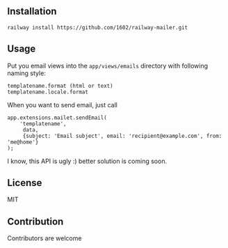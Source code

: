 Installation
------------

    railway install https://github.com/1602/railway-mailer.git

Usage
-----

Put you email views into the `app/views/emails` directory with following naming style:

    templatename.format (html or text)
    templatename.locale.format

When you want to send email, just call

    app.extensions.mailet.sendEmail(
        'templatename',
         data,
         {subject: 'Email subject', email: 'recipient@example.com', from: 'me@home'}
    );

I know, this API is ugly :) better solution is coming soon.


License
-------

MIT

Contribution
------------

Contributors are welcome
